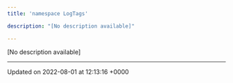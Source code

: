 ```yaml
---
title: 'namespace LogTags'

description: "[No description available]"

---
```







[No description available]






-------------------------------

Updated on 2022-08-01 at 12:13:16 +0000